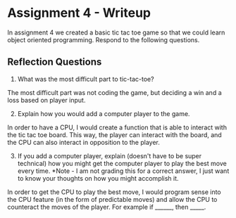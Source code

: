 # Assignment 4 - Writeup

In assignment 4 we created a basic tic tac toe game so that we could learn object oriented programming. Respond to the following questions.

## Reflection Questions

1. What was the most difficult part to tic-tac-toe?

The most difficult part was not coding the game, but deciding a win and a loss based on player input.


2. Explain how you would add a computer player to the game.

In order to have a CPU, I would create a function that is able to interact with the tic tac toe board. This way, the player can interact with the board, and the CPU can also interact in opposition to the player.

3. If you add a computer player, explain (doesn't have to be super technical) how you might get the computer player to play the best move every time. *Note - I am not grading this for a correct answer, I just want to know your thoughts on how you might accomplish it.

In order to get the CPU to play the best move, I would program sense into the CPU feature (in the form of predictable moves) and allow the CPU to counteract the moves of the player. For example if ______, then _____.